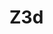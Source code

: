 Z3d
===
<script src="http://threejs.org/build/three.min.js"></script>
<script src="js/OrbitControls.js"></script>
<script src="js/plot.js"></script>
<script type="text/javascript">

var x = [1,2,3,4];
var y = [1,2,3,4];
var z = [2,3,12,2];
plot3d(x,y,z);
</script>
